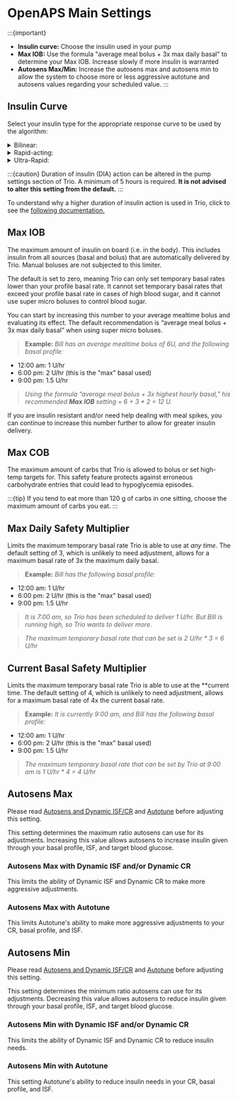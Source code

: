 # OpenAPS Main Settings
:::{important}
- **Insulin curve:** Choose the insulin used in your pump
- **Max IOB:** Use the formula "average meal bolus + 3x max daily basal" to determine your Max IOB. Increase slowly if more insulin is warranted
- **Autosens Max/Min:** Increase the autosens max and autosens min to allow the system to choose more or less aggressive autotune and autosens values regarding your scheduled value.
:::

## Insulin Curve
Select your insulin type for the appropriate response curve to be used by the algorithm:

<details>
<summary>Bilinear:</summary>
  This IOB curve is based on a bilinear activity curve that varies by the user’s duration of insulin action setting in their pump.
</details> 
<details>
<summary>Rapid-acting:</summary>
  This is the default setting for Novolog, Novorapid, Humalog, and Apidra insulins. Selecting this setting will cause OpenAPS to use an exponential activity curve with a peak activity set at 75 minutes and a duration of insulin action set at 300 minutes (5 hours).
</details>
<details>
<summary>Ultra-Rapid:</summary>
  This is the default setting for Fiasp and Lyumjev. It uses an exponential activity curve with a peak activity set at 55 minutes and a duration of insulin action set at 300 minutes (5 hours).
</details>

:::{caution}
Duration of insulin (DIA) action can be altered in the pump settings section of Trio. A minimum of 5 hours is required. **It is not advised to alter this setting from the default.**
:::

To understand why a higher duration of insulin action is used in Trio, click to see the [following documentation.](https://www.diabettech.com/insulin/why-we-are-regularly-wrong-in-the-duration-of-insulin-action-dia-times-we-use-and-why-it-matters/)

## Max IOB
The maximum amount of insulin on board (i.e. in the body). This includes insulin from all sources (basal and bolus) that are automatically delivered by Trio. Manual boluses are not subjected to this limiter. 

The default is set to zero, meaning Trio can only set temporary basal rates lower than your profile basal rate. It cannot set temporary basal rates that exceed your profile basal rate in cases of high blood sugar, and it cannot use super micro boluses to control blood sugar.  

You can start by increasing this number to your average mealtime bolus and evaluating its effect. The default recommendation is “average meal bolus + 3x max daily basal” when using super micro boluses.

>**Example:** _Bill has an average mealtime bolus of 6U, and the following basal profile:_

  - 12:00 am: 1 U/hr
  - 6:00 pm: 2 U/hr (this is the "max" basal used)
  - 9:00 pm: 1.5 U/hr

>_Using the formula “average meal bolus + 3x highest hourly basal,” his recommended **Max IOB** setting = 6 + 3 * 2 = 12 U._

If you are insulin resistant and/or need help dealing with meal spikes, you can continue to increase this number further to allow for greater insulin delivery.

## Max COB
The maximum amount of carbs that Trio is allowed to bolus or set high-temp targets for. This safety feature protects against erroneous carbohydrate entries that could lead to hypoglycemia episodes.

:::{tip}
If you tend to eat more than 120 g of carbs in one sitting, choose the maximum amount of carbs you eat.
:::

## Max Daily Safety Multiplier
Limits the maximum temporary basal rate Trio is able to use at _any time_. The default setting of 3, which is unlikely to need adjustment, allows for a maximum basal rate of 3x the maximum daily basal.

>**Example:** _Bill has the following basal profile:_

  - 12:00 am: 1 U/hr
  - 6:00 pm: 2 U/hr (this is the "max" basal used)
  - 9:00 pm: 1.5 U/hr

>_It is 7:00 am, so Trio has been scheduled to deliver 1 U/hr. But Bill is running high, so Trio wants to deliver more._

>_The maximum temporary basal rate that can be set is 2 U/hr * 3 = 6 U/hr_

## Current Basal Safety Multiplier 
Limits the maximum temporary basal rate Trio is able to use at the **current time. The default setting of 4, which is unlikely to need adjustment, allows for a maximum basal rate of 4x the current basal rate. 

>**Example:** _It is currently 9:00 am, and Bill has the following basal profile:_

  - 12:00 am: 1 U/hr
  - 6:00 pm: 2 U/hr (this is the "max" basal used)
  - 9:00 pm: 1.5 U/hr

>_The maximum temporary basal rate that can be set by Trio at 9:00 am is 1 U/hr * 4 = 4 U/hr_

## Autosens Max
Please read [Autosens and Dynamic ISF/CR](../concepts/autosens-dynamic.md) and [Autotune](../autotune.md) before adjusting this setting.

This setting determines the maximum ratio autosens can use for its adjustments. Increasing this value allows autosens to increase insulin given through your basal profile, ISF, and target blood glucose.

### Autosens Max with Dynamic ISF and/or Dynamic CR
This limits the ability of Dynamic ISF and Dynamic CR to make more aggressive adjustments.

### Autosens Max with Autotune
This limits Autotune's ability to make more aggressive adjustments to your CR, basal profile, and ISF.

## Autosens Min
Please read [Autosens and Dynamic ISF/CR](../concepts/autosens-dynamic.md) and [Autotune](../autotune.md) before adjusting this setting.

This setting determines the minimum ratio autosens can use for its adjustments. Decreasing this value allows autosens to reduce insulin given through your basal profile, ISF, and target blood glucose.

### Autosens Min with Dynamic ISF and/or Dynamic CR
This limits the ability of Dynamic ISF and Dynamic CR to reduce insulin needs.

### Autosens Min with Autotune
This setting Autotune's ability to reduce insulin needs in your CR, basal profile, and ISF.
